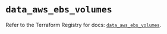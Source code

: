 # `data_aws_ebs_volumes`

Refer to the Terraform Registry for docs: [`data_aws_ebs_volumes`](https://registry.terraform.io/providers/hashicorp/aws/6.8.0/docs/data-sources/ebs_volumes).
